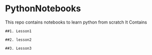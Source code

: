 # PythonNotebooks
This repo contains notebooks to learn python from scratch 
 It Contains
    
    ##1. Lesson1
    
    ##2. lesson2
    
    ##3. Lesson3
